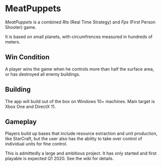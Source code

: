 # MeatPuppets
_MeatPuppets_ is a combined *Rts* (Real Time Strategy) and *Fps* (First Person Shooter) game.

It is based on small planets, with circumfrences measured in hundreds of meters. 

## Win Condition
A player wins the game when he controls more than half the surface area, or has destroyed all enemy buildings.


## Building
The app will build out of the box on Windows 10+ machines. Main target is Xbox One and DirectX 11.

## Gameplay
Players build up bases that include resource extraction and unit production, like StarCraft, but the user also has the ability to take over control of individual units for fine control.

This is admittedly a large and ambitious project. It has only started and first playable is expected Q1 2020.
See the wiki for details.



